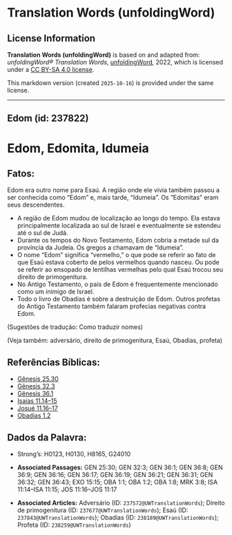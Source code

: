 # Translation Words (unfoldingWord)

## License Information

**Translation Words (unfoldingWord)** is based on and adapted from: _unfoldingWord® Translation Words_, [unfoldingWord](https://unfoldingword.org/utw), 2022, which is licensed under a [CC BY-SA 4.0 license](https://creativecommons.org/licenses/by-sa/4.0/legalcode.en).

This markdown version (created `2025-10-16`) is provided under the same license.



--------------------------------

## Edom (id: 237822)

Edom, Edomita, Idumeia
======================

Fatos:
------

Edom era outro nome para Esaú. A região onde ele vivia também passou a ser conhecida como “Edom” e, mais tarde, “Idumeia”. Os “Edomitas” eram seus descendentes.

* A região de Edom mudou de localização ao longo do tempo. Ela estava principalmente localizada ao sul de Israel e eventualmente se estendeu até o sul de Judá.
* Durante os tempos do Novo Testamento, Edom cobria a metade sul da província da Judeia. Os gregos a chamavam de “Idumeia”.
* O nome “Edom” significa “vermelho,” o que pode se referir ao fato de que Esaú estava coberto de pelos vermelhos quando nasceu. Ou pode se referir ao ensopado de lentilhas vermelhas pelo qual Esaú trocou seu direito de primogenitura.
* No Antigo Testamento, o país de Edom é frequentemente mencionado como um inimigo de Israel.
* Todo o livro de Obadias é sobre a destruição de Edom. Outros profetas do Antigo Testamento também falaram profecias negativas contra Edom.

(Sugestões de tradução: Como traduzir nomes)

(Veja também: adversário, direito de primogenitura, Esaú, Obadias, profeta)

Referências Bíblicas:
---------------------

* [Gênesis 25\.30](https://ref.ly/Gen25:30)
* [Gênesis 32\.3](https://ref.ly/Gen32:3)
* [Gênesis 36\.1](https://ref.ly/Gen36:1)
* [Isaías 11\.14–15](https://ref.ly/Isa11:14-Isa11:15)
* [Josué 11\.16–17](https://ref.ly/Josh11:16-Josh11:17)
* [Obadias 1\.2](https://ref.ly/Obad1:2)

Dados da Palavra:
-----------------

* Strong’s: H0123, H0130, H8165, G24010

* **Associated Passages:** GEN 25:30; GEN 32:3; GEN 36:1; GEN 36:8; GEN 36:9; GEN 36:16; GEN 36:17; GEN 36:19; GEN 36:21; GEN 36:31; GEN 36:32; GEN 36:43; EXO 15:15; OBA 1:1; OBA 1:2; OBA 1:8; MRK 3:8; ISA 11:14–ISA 11:15; JOS 11:16–JOS 11:17
* **Associated Articles:** Adversário (ID: `237572@UWTranslationWords`); Direito de primogenitura (ID: `237677@UWTranslationWords`); Esaú (ID: `237843@UWTranslationWords`); Obadias (ID: `238189@UWTranslationWords`); Profeta (ID: `238259@UWTranslationWords`)

